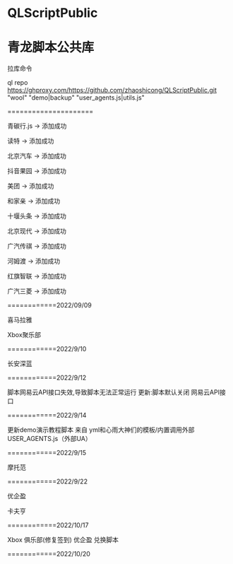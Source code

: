 # QLScriptPublic
青龙脚本公共库
=====================
拉库命令

ql repo https://ghproxy.com/https://github.com/zhaoshicong/QLScriptPublic.git "wool" "demo|backup" "user_agents.js|utils.js"

=====================

青碳行.js -> 添加成功

读特 -> 添加成功

北京汽车 -> 添加成功

抖音果园 -> 添加成功

美团 -> 添加成功

和家亲 -> 添加成功

十堰头条 -> 添加成功

北京现代 -> 添加成功

广汽传祺 -> 添加成功

河姆渡 -> 添加成功

红旗智联 -> 添加成功

广汽三菱 -> 添加成功

============2022/09/09

喜马拉雅 

Xbox聚乐部

============2022/9/10

长安深蓝

============2022/9/12

脚本网易云API接口失效,导致脚本无法正常运行
更新:脚本默认关闭 网易云API接口 

============2022/9/14

更新demo演示教程脚本 来自 yml和心雨大神们的模板/内置调用外部USER_AGENTS.js（外部UA）

============2022/9/15

摩托范

============2022/9/22

优企盈

卡夫亨

============2022/10/17

Xbox 俱乐部(修复签到)
优企盈 兑换脚本

============2022/10/20

